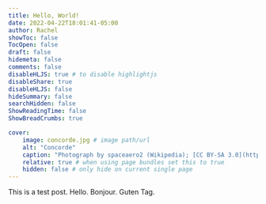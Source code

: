 ```yaml
---
title: Hello, World!
date: 2022-04-22T18:01:41-05:00
author: Rachel
showToc: false
TocOpen: false
draft: false
hidemeta: false
comments: false
disableHLJS: true # to disable highlightjs
disableShare: true
disableHLJS: false
hideSummary: false
searchHidden: false
ShowReadingTime: false
ShowBreadCrumbs: true

cover:
    image: concorde.jpg # image path/url
    alt: "Concorde"
    caption: "Photograph by spaceaero2 (Wikipedia); [CC BY-SA 3.0](https://creativecommons.org/licenses/by-sa/3.0)"
    relative: true # when using page bundles set this to true
    hidden: false # only hide on current single page
---
```


This is a test post. Hello. Bonjour. Guten Tag.
